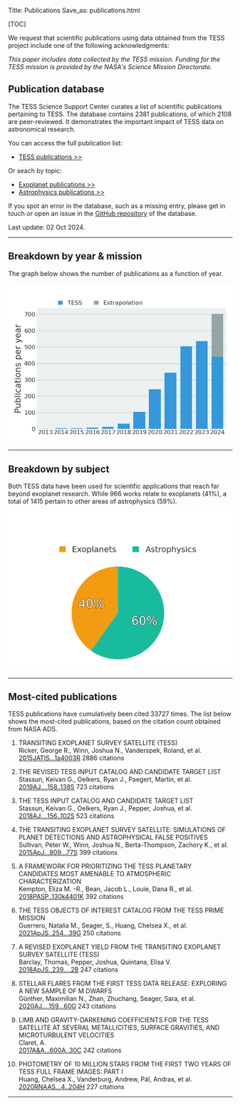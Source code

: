 Title: Publications
Save_as: publications.html

[TOC]

We request that scientific publications using data obtained from the TESS project include one of the following acknowledgments:

*This paper includes data collected by the TESS mission. Funding for
the TESS mission is provided by the NASA's Science Mission Directorate.*

## Publication database

The TESS Science Support Center curates a list of scientific publications
pertaining to TESS.
The database contains 2381 publications,
of which 2108 are peer-reviewed.
It demonstrates the important impact of TESS data
on astronomical research.

You can access the full publication list:

 * [TESS publications >>](tpub.html)

Or seach by topic:

 * [Exoplanet publications >>](tpub-exoplanets.html)
 * [Astrophysics publications >>](tpub-astrophysics.html)

If you spot an error in the database, such as a missing entry,
please get in touch or open an issue in the <a href="https://github.com/tessgi/tpub">GitHub repository</a> of the database.

Last update: 02 Oct 2024.

<hr/>

## Breakdown by year & mission

The graph below shows the number of publications as a function
of year.

![Publication rate by year](images/tpub/tpub-publication-rate.png)

<hr/>

## Breakdown by subject

Both TESS data have been used for scientific applications
that reach far beyond exoplanet research.
While 966 works relate to exoplanets
(41%),
a total of 1415
pertain to other areas of astrophysics
(59%).


![Publications by subject](images/tpub/tpub-piechart.png)

<hr/>

## Most-cited publications

TESS publications have cumulatively been cited
33727 times.
The list below shows the most-cited publications,
based on the citation count obtained from NASA ADS.


1. TRANSITING EXOPLANET SURVEY SATELLITE (TESS)  
Ricker, George R., Winn, Joshua N., Vanderspek, Roland, et al.    
[2015JATIS...1a4003R](http://adsabs.harvard.edu/abs/2015JATIS...1a4003R)
<span class="badge">2886 citations</span>

2. THE REVISED TESS INPUT CATALOG AND CANDIDATE TARGET LIST  
Stassun, Keivan G., Oelkers, Ryan J., Paegert, Martin, et al.    
[2019AJ....158..138S](http://adsabs.harvard.edu/abs/2019AJ....158..138S)
<span class="badge">723 citations</span>

3. THE TESS INPUT CATALOG AND CANDIDATE TARGET LIST  
Stassun, Keivan G., Oelkers, Ryan J., Pepper, Joshua, et al.    
[2018AJ....156..102S](http://adsabs.harvard.edu/abs/2018AJ....156..102S)
<span class="badge">523 citations</span>

4. THE TRANSITING EXOPLANET SURVEY SATELLITE: SIMULATIONS OF PLANET DETECTIONS AND ASTROPHYSICAL FALSE POSITIVES  
Sullivan, Peter W., Winn, Joshua N., Berta-Thompson, Zachory K., et al.    
[2015ApJ...809...77S](http://adsabs.harvard.edu/abs/2015ApJ...809...77S)
<span class="badge">399 citations</span>

5. A FRAMEWORK FOR PRIORITIZING THE TESS PLANETARY CANDIDATES MOST AMENABLE TO ATMOSPHERIC CHARACTERIZATION  
Kempton, Eliza M. -R., Bean, Jacob L., Louie, Dana R., et al.    
[2018PASP..130k4401K](http://adsabs.harvard.edu/abs/2018PASP..130k4401K)
<span class="badge">392 citations</span>

6. THE TESS OBJECTS OF INTEREST CATALOG FROM THE TESS PRIME MISSION  
Guerrero, Natalia M., Seager, S., Huang, Chelsea X., et al.    
[2021ApJS..254...39G](http://adsabs.harvard.edu/abs/2021ApJS..254...39G)
<span class="badge">250 citations</span>

7. A REVISED EXOPLANET YIELD FROM THE TRANSITING EXOPLANET SURVEY SATELLITE (TESS)  
Barclay, Thomas, Pepper, Joshua, Quintana, Elisa V.    
[2018ApJS..239....2B](http://adsabs.harvard.edu/abs/2018ApJS..239....2B)
<span class="badge">247 citations</span>

8. STELLAR FLARES FROM THE FIRST TESS DATA RELEASE: EXPLORING A NEW SAMPLE OF M DWARFS  
Günther, Maximilian N., Zhan, Zhuchang, Seager, Sara, et al.    
[2020AJ....159...60G](http://adsabs.harvard.edu/abs/2020AJ....159...60G)
<span class="badge">243 citations</span>

9. LIMB AND GRAVITY-DARKENING COEFFICIENTS FOR THE TESS SATELLITE AT SEVERAL METALLICITIES, SURFACE GRAVITIES, AND MICROTURBULENT VELOCITIES  
Claret, A.    
[2017A&A...600A..30C](http://adsabs.harvard.edu/abs/2017A&A...600A..30C)
<span class="badge">242 citations</span>

10. PHOTOMETRY OF 10 MILLION STARS FROM THE FIRST TWO YEARS OF TESS FULL FRAME IMAGES: PART I  
Huang, Chelsea X., Vanderburg, Andrew, Pál, Andras, et al.    
[2020RNAAS...4..204H](http://adsabs.harvard.edu/abs/2020RNAAS...4..204H)
<span class="badge">227 citations</span>
<hr/>

<!-- 
## Most-read publications

The read count shown below is obtained from the ADS API
and indicates the number of times the article has been downloaded
within the last 90 days.

<hr/>

-->

<!-- ## Most-active authors

The entries in the publication database have been authored and co-authored
by a total of 7687 unique author names.
Here we list the most-active authors, defined as those with six or more first-author publications in our database.


 * Southworth, J (23 publications)

 * Balona, L (10 publications)

 * Bouma, L (10 publications)

 * Lee, J (10 publications)

 * Zasche, P (9 publications)

 * Gan, T (9 publications)

 * Sun, Q (9 publications)

 * Kunimoto, M (9 publications)

 * Maciejewski, G (9 publications)

 * Naze, Y (9 publications)

 * Kostov, V (8 publications)

 * Howard, W (8 publications)

 * Jayasinghe, T (7 publications)

 * Savanov, I (7 publications)

 * Koen, C (7 publications)

 * Gaidos, E (7 publications)

 * Poro, A (7 publications)

 * Ramsay, G (7 publications)

 * Damasso, M (7 publications)

 * Jayaraman, R (7 publications)

 * Lillo-Box, J (7 publications)

 * Cloutier, R (7 publications)

 * Jackman, J (6 publications)

 * Shi, X (6 publications)

 * Kato, T (6 publications)

 * Gill, S (6 publications)

 * Wong, I (6 publications)

 * Borkovits, T (6 publications)

 * Doyle, L (6 publications)

 * Stassun, K (6 publications)

 * Uzundag, M (6 publications)

 * Littlefield, C (6 publications)

 * Kanodia, S (6 publications)

 * Yildirim, M (6 publications)

 * Knudstrup, E (6 publications)

 * Schaefer, B (6 publications)

 * Feinstein, A (6 publications)

 * Bognar, Z (6 publications)

 * Kahraman Alicavus, F (6 publications)
-->